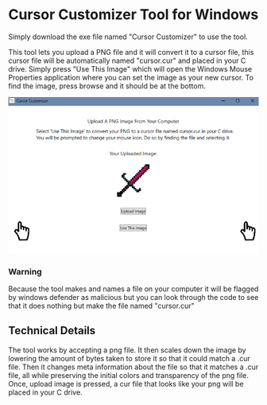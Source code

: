 # Cursor Customizer Tool for Windows

Simply download the exe file named "Cursor Customizer" to use the tool. 

This tool lets you upload a PNG file and it will convert it to a cursor file, this cursor file will be automatically named "cursor.cur" and placed in your C drive. Simply press "Use This Image" which will open the Windows Mouse Properties application where you can set the image as your new cursor. To find the image, press browse and it should be at the bottom.

![Cursor Changer Preview](https://github.com/happel3567/Cursor-Changer-Tool/blob/main/Images/cursor%20customizer%20working%20image.png)

### Warning
Because the tool makes and names a file on your computer it will be flagged by windows defender as malicious but you can look through the code to see that it does nothing but make the file named "cursor.cur"

## Technical Details
The tool works by accepting a png file. It then scales down the image by lowering the amount of bytes taken to store it so that it could match a .cur file. Then it changes meta information about the file so that it matches a .cur file, all while preserving the initial colors and transparency of the png file. Once, upload image is pressed, a cur file that looks like your png will be placed in your C drive.
